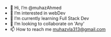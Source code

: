 - 👋 Hi, I’m @muhazAhmed
- 👀 I’m interested in webDev
- 🌱 I’m currently learning Full Stack Dev
- 💞️ I’m looking to collaborate on 'Any'
- 📫 How to reach me muhazvla313@gmail.com

<!---
muhazAhmed/muhazAhmed is a ✨ special ✨ repository because its `README.md` (this file) appears on your GitHub profile.
You can click the Preview link to take a look at your changes.
--->
